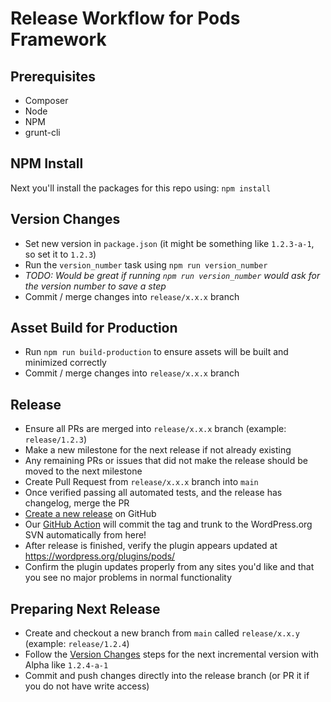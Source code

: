 # Release Workflow for Pods Framework

## Prerequisites

* Composer
* Node
* NPM
* grunt-cli

## NPM Install

Next you'll install the packages for this repo using: `npm install`

## Version Changes

* Set new version in `package.json` (it might be something like `1.2.3-a-1`, so set it to `1.2.3`)
* Run the `version_number` task using `npm run version_number`
* _TODO: Would be great if running `npm run version_number` would ask for the version number to save a step_
* Commit / merge changes into `release/x.x.x` branch

## Asset Build for Production

* Run `npm run build-production` to ensure assets will be built and minimized correctly
* Commit / merge changes into `release/x.x.x` branch 

## Release

* Ensure all PRs are merged into `release/x.x.x` branch (example: `release/1.2.3`)
* Make a new milestone for the next release if not already existing
* Any remaining PRs or issues that did not make the release should be moved to the next milestone
* Create Pull Request from `release/x.x.x` branch into `main`
* Once verified passing all automated tests, and the release has changelog, merge the PR
* [Create a new release](https://github.com/pods-framework/pods/releases/new) on GitHub
* Our [GitHub Action](https://github.com/pods-framework/pods/blob/release/main/.github/workflows/wordpress-plugin-deploy.yml) will commit the tag and trunk to the WordPress.org SVN automatically from here!
* After release is finished, verify the plugin appears updated at https://wordpress.org/plugins/pods/
* Confirm the plugin updates properly from any sites you'd like and that you see no major problems in normal functionality

## Preparing Next Release

* Create and checkout a new branch from `main` called `release/x.x.y` (example: `release/1.2.4`)
* Follow the [Version Changes](#version-changes) steps for the next incremental version with Alpha like `1.2.4-a-1`
* Commit and push changes directly into the release branch (or PR it if you do not have write access)
